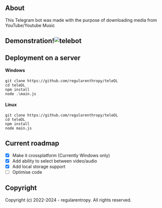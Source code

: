## About
This Telegram bot was made with the purpose of downloading media from YouTube/Youtube Music
## Demonstration!![telebot](https://user-images.githubusercontent.com/89523758/199017350-cd570715-e633-4f68-b198-0d37b2bf3879.gif)
## Deployment on a server
#### Windows
```
git clone https://github.com/regularenthropy/teleDL
cd teleDL
npm install
node .\main.js
```
#### Linux
```
git clone https://github.com/regularenthropy/teleDL
cd teleDL
npm install
node main.js
```
## Current roadmap
- [X] Make it crossplatform (Currently Windows only)
- [X] Add ability to select between video/audio
- [X] Add local storage support
- [ ] Optimise code
## Copyright
Copyright (c) 2022-2024 - regularentropy. All rights reserved.
